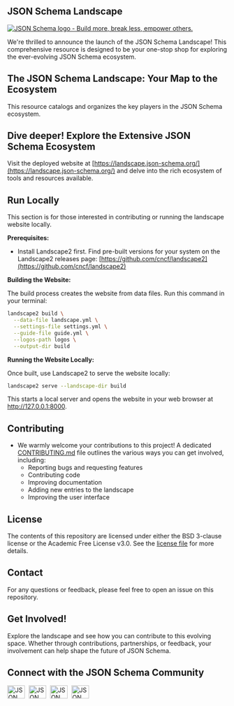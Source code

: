 ## JSON Schema Landscape

[![JSON Schema logo - Build more, break less, empower others.](https://raw.githubusercontent.com/json-schema-org/.github/main/assets/json-schema-banner.png)](https://json-schema.org) 

We're thrilled to announce the launch of the JSON Schema Landscape! This comprehensive resource is designed to be your one-stop shop for exploring the ever-evolving JSON Schema ecosystem.

## The JSON Schema Landscape: Your Map to the Ecosystem

This resource catalogs and organizes the key players in the JSON Schema ecosystem. 

## Dive deeper! Explore the Extensive JSON Schema Ecosystem

Visit the deployed website at [https://landscape.json-schema.org/](https://landscape.json-schema.org/) and delve into the rich ecosystem of tools and resources available.

## Run Locally

This section is for those interested in contributing or running the landscape website locally.

**Prerequisites:**

* Install Landscape2 first. Find pre-built versions for your system on the Landscape2 releases page: [https://github.com/cncf/landscape2](https://github.com/cncf/landscape2)

**Building the Website:**

The build process creates the website from data files. Run this command in your terminal:

```bash
landscape2 build \
  --data-file landscape.yml \
  --settings-file settings.yml \
  --guide-file guide.yml \
  --logos-path logos \
  --output-dir build
```

**Running the Website Locally:**

Once built, use Landscape2 to serve the website locally:

```bash
landscape2 serve --landscape-dir build
```

This starts a local server and opens the website in your web browser at http://127.0.0.1:8000. 



## Contributing

* We warmly welcome your contributions to this project!  A dedicated [CONTRIBUTING.md](CONTRIBUTING.md) file outlines the various ways you can get involved, including:
    * Reporting bugs and requesting features
    * Contributing code
    * Improving documentation
    * Adding new entries to the landscape
    * Improving the user interface

## License
The contents of this repository are licensed under either the BSD 3-clause license or the Academic Free License v3.0. See the [license file](https://github.com/json-schema-org/website/blob/main/CONTRIBUTING.md#-license) for more details.


## Contact

 For any questions or feedback, please feel free to open an issue on this repository.

## Get Involved!

 Explore the landscape and see how you can contribute to this evolving space.  Whether through contributions, partnerships, or feedback, your involvement can help shape the future of JSON Schema.

## Connect with the JSON Schema Community

<p align="left">
    <a href="https://json-schema.org/slack" target="blank" style="margin-right: 5px;"><img align="center" src="https://img.icons8.com/color/48/null/slack-new.png" alt="JSON Schema Slack" height="30" width="40" /></a>
    <a href="https://twitter.com/jsonschema" target="blank" style="margin-right: 5px;"><img align="center" src="https://raw.githubusercontent.com/rahuldkjain/github-profile-readme-generator/master/src/images/icons/Social/twitter.svg" alt="JSON Schema Twitter" height="30" width="40" /></a>
    <a href="https://www.linkedin.com/company/jsonschema" target="blank" style="margin-right: 5px;"><img align="center" src="https://raw.githubusercontent.com/rahuldkjain/github-profile-readme-generator/master/src/images/icons/Social/linked-in-alt.svg" alt="JSON Schema LinkedIn" height="30" width="40" /></a>
    <a href="https://www.youtube.com/@JSONSchemaOrgOfficial" target="blank"><img align="center" src="https://raw.githubusercontent.com/rahuldkjain/github-profile-readme-generator/master/src/images/icons/Social/youtube.svg" alt="JSON Schema YouTube" height="30" width="40" /></a>
</p>
